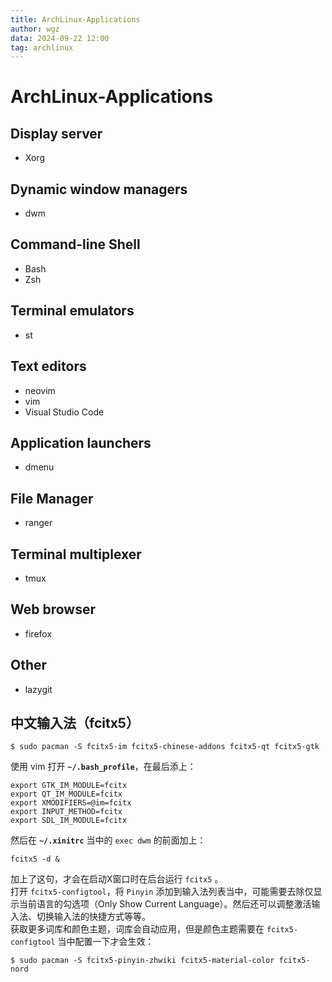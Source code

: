 ```yaml
---
title: ArchLinux-Applications
author: wgz
data: 2024-09-22 12:00
tag: archlinux
---
```


# ArchLinux-Applications


## Display server
- Xorg

## Dynamic window managers
- dwm

## Command-line Shell
- Bash
- Zsh

## Terminal emulators
- st

## Text editors
- neovim
- vim
- Visual Studio Code

## Application launchers
- dmenu

## File Manager
- ranger

## Terminal multiplexer
- tmux

## Web browser
- firefox

## Other
- lazygit

## 中文输入法（fcitx5）
```
$ sudo pacman -S fcitx5-im fcitx5-chinese-addons fcitx5-qt fcitx5-gtk
```
使用 vim 打开 **`~/.bash_profile`**，在最后添上：
```
export GTK_IM_MODULE=fcitx
export QT_IM_MODULE=fcitx
export XMODIFIERS=@im=fcitx
export INPUT_METHOD=fcitx
export SDL_IM_MODULE=fcitx
```
然后在 **`~/.xinitrc`** 当中的 `exec dwm` 的前面加上：
```
fcitx5 -d &
```
加上了这句，才会在启动X窗口时在后台运行 `fcitx5` 。  
打开 `fcitx5-configtool`，将 `Pinyin` 添加到输入法列表当中，可能需要去除仅显示当前语言的勾选项（Only Show Current Language）。然后还可以调整激活输入法、切换输入法的快捷方式等等。  
获取更多词库和颜色主题，词库会自动应用，但是颜色主题需要在 `fcitx5-configtool` 当中配置一下才会生效：
```
$ sudo pacman -S fcitx5-pinyin-zhwiki fcitx5-material-color fcitx5-nord
```
